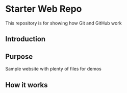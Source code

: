 # Starter Web Repo

This repository is for showing how Git and GitHub work

## Introduction

## Purpose

Sample website with plenty of files for demos

## How it works
